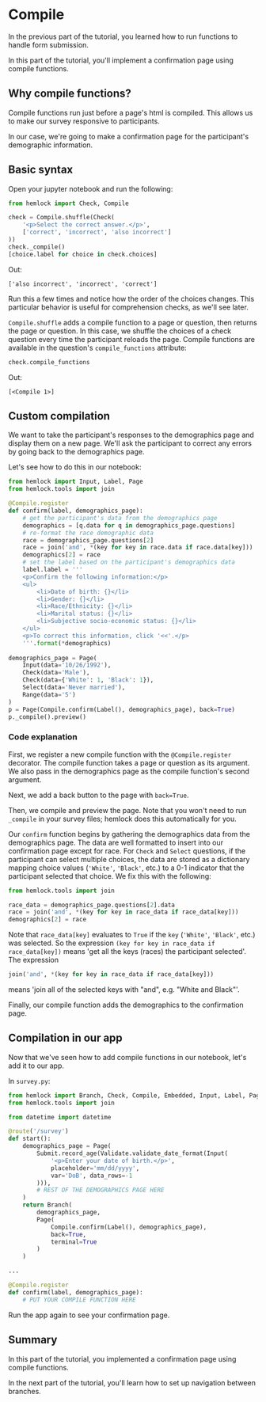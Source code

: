 # Compile

In the previous part of the tutorial, you learned how to run functions to handle form submission.

In this part of the tutorial, you'll implement a confirmation page using compile functions.

## Why compile functions?

Compile functions run just before a page's html is compiled. This allows us to make our survey responsive to participants.

In our case, we're going to make a confirmation page for the participant's demographic information.

## Basic syntax

Open your jupyter notebook and run the following:

```python
from hemlock import Check, Compile

check = Compile.shuffle(Check(
    '<p>Select the correct answer.</p>',
    ['correct', 'incorrect', 'also incorrect']
))
check._compile()
[choice.label for choice in check.choices]
```

Out:

```
['also incorrect', 'incorrect', 'correct']
```

Run this a few times and notice how the order of the choices changes. This particular behavior is useful for comprehension checks, as we'll see later.

`Compile.shuffle` adds a compile function to a page or question, then returns the page or question. In this case, we shuffle the choices of a check question every time the participant reloads the page. Compile functions are available in the question's `compile_functions` attribute:

```python
check.compile_functions
```

Out:

```
[<Compile 1>]
```

## Custom compilation

We want to take the participant's responses to the demographics page and display them on a new page. We'll ask the participant to correct any errors by going back to the demographics page.

Let's see how to do this in our notebook:

```python
from hemlock import Input, Label, Page
from hemlock.tools import join

@Compile.register
def confirm(label, demographics_page):
    # get the participant's data from the demographics page
    demographics = [q.data for q in demographics_page.questions]
    # re-format the race demographic data
    race = demographics_page.questions[2]
    race = join('and', *(key for key in race.data if race.data[key]))
    demographics[2] = race
    # set the label based on the participant's demographics data
    label.label = '''
    <p>Confirm the following information:</p>
    <ul>
        <li>Date of birth: {}</li>
        <li>Gender: {}</li>
        <li>Race/Ethnicity: {}</li>
        <li>Marital status: {}</li>
        <li>Subjective socio-economic status: {}</li>
    </ul>
    <p>To correct this information, click '<<'.</p>
    '''.format(*demographics)
    
demographics_page = Page(
    Input(data='10/26/1992'),
    Check(data='Male'),
    Check(data={'White': 1, 'Black': 1}),
    Select(data='Never married'),
    Range(data='5')
)
p = Page(Compile.confirm(Label(), demographics_page), back=True)
p._compile().preview()
```

### Code explanation

First, we register a new compile function with the `@Compile.register` decorator. The compile function takes a page or question as its argument. We also pass in the demographics page as the compile function's second argument.

Next, we add a back button to the page with `back=True`.

Then, we compile and preview the page. Note that you won't need to run `_compile` in your survey files; hemlock does this automatically for you.

Our `confirm` function begins by gathering the demographics data from the demographics page. The data are well formatted to insert into our confirmation page except for race. For `Check` and `Select` questions, if the participant can select multiple choices, the data are stored as a dictionary mapping choice values (`'White'`, `'Black'`, etc.) to a 0-1 indicator that the participant selected that choice. We fix this with the following:

```python
from hemlock.tools import join

race_data = demographics_page.questions[2].data
race = join('and', *(key for key in race_data if race_data[key]))
demographics[2] = race
```

Note that `race_data[key]` evaluates to `True` if the `key` (`'White'`, `'Black'`, etc.) was selected. So the expression `(key for key in race_data if race_data[key])` means 'get all the keys (races) the participant selected'. The expression

```python
join('and', *(key for key in race_data if race_data[key]))
```

means 'join all of the selected keys with "and", e.g. "White and Black"'.

Finally, our compile function adds the demographics to the confirmation page.

## Compilation in our app

Now that we've seen how to add compile functions in our notebook, let's add it to our app.

In `survey.py`:

```python
from hemlock import Branch, Check, Compile, Embedded, Input, Label, Page, Range, Select, Submit, Validate, route
from hemlock.tools import join

from datetime import datetime

@route('/survey')
def start():
    demographics_page = Page(
        Submit.record_age(Validate.validate_date_format(Input(
            '<p>Enter your date of birth.</p>',
            placeholder='mm/dd/yyyy',
            var='DoB', data_rows=-1
        ))),
        # REST OF THE DEMOGRAPHICS PAGE HERE
    )
    return Branch(
        demographics_page,
        Page(
            Compile.confirm(Label(), demographics_page), 
            back=True, 
            terminal=True
        )
    )

...

@Compile.register
def confirm(label, demographics_page):
    # PUT YOUR COMPILE FUNCTION HERE
```

Run the app again to see your confirmation page.

## Summary

In this part of the tutorial, you implemented a confirmation page using compile functions.

In the next part of the tutorial, you'll learn how to set up navigation between branches.